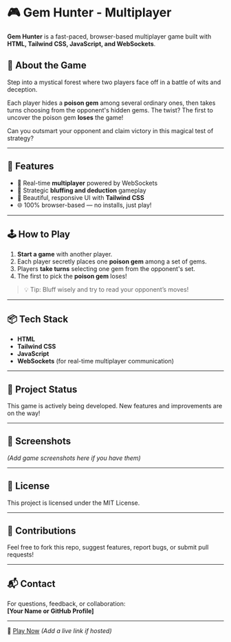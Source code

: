 # 🎮 Gem Hunter - Multiplayer

**Gem Hunter** is a fast-paced, browser-based multiplayer game built with **HTML, Tailwind CSS, JavaScript, and WebSockets**.

## 🧪 About the Game

Step into a mystical forest where two players face off in a battle of wits and deception.

Each player hides a **poison gem** among several ordinary ones, then takes turns choosing from the opponent's hidden gems. The twist? The first to uncover the poison gem **loses** the game!

Can you outsmart your opponent and claim victory in this magical test of strategy?

---

## 🌟 Features

- 🔄 Real-time **multiplayer** powered by WebSockets  
- 🧠 Strategic **bluffing and deduction** gameplay  
- 🎨 Beautiful, responsive UI with **Tailwind CSS**  
- 🌐 100% browser-based — no installs, just play!

---

## 🕹️ How to Play

1. **Start a game** with another player.
2. Each player secretly places one **poison gem** among a set of gems.
3. Players **take turns** selecting one gem from the opponent's set.
4. The first to pick the **poison gem** loses!

> 💡 Tip: Bluff wisely and try to read your opponent’s moves!

---

## 📦 Tech Stack

- **HTML**
- **Tailwind CSS**
- **JavaScript**
- **WebSockets** (for real-time multiplayer communication)

---

## 🚧 Project Status

This game is actively being developed. New features and improvements are on the way!

---

## 📸 Screenshots

*(Add game screenshots here if you have them)*

---

## 📄 License

This project is licensed under the MIT License.

---

## 🙌 Contributions

Feel free to fork this repo, suggest features, report bugs, or submit pull requests!

---

## 📬 Contact

For questions, feedback, or collaboration:  
**[Your Name or GitHub Profile]**

---

🔗 [Play Now](#) *(Add a live link if hosted)*  

